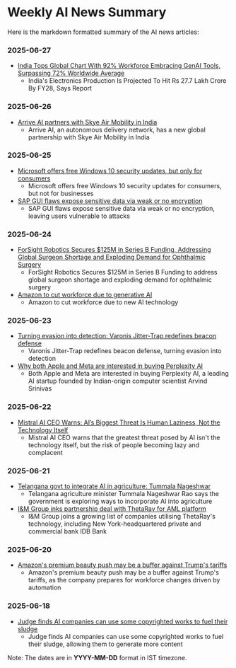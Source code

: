 # Weekly AI News Summary

Here is the markdown formatted summary of the AI news articles:

### 2025-06-27
* [India Tops Global Chart With 92% Workforce Embracing GenAI Tools, Surpassing 72% Worldwide Average](https://news24online.com/business/india-tops-global-chart-with-92-workforce-embracing-genai-tools-surpassing-72-worldwide-average/595193/)
	+ India's Electronics Production Is Projected To Hit Rs 27.7 Lakh Crore By FY28, Says Report

### 2025-06-26
* [Arrive AI partners with Skye Air Mobility in India](https://roboticsandautomationnews.com/2025/06/26/arrive-ai-partners-with-skye-air-mobility-in-india/92605/)
	+ Arrive AI, an autonomous delivery network, has a new global partnership with Skye Air Mobility in India

### 2025-06-25
* [Microsoft offers free Windows 10 security updates, but only for consumers](https://www.csoonline.com/article/4012446/sap-gui-flaws-expose-sensitive-data-via-weak-or-no-encryption.html)
	+ Microsoft offers free Windows 10 security updates for consumers, but not for businesses
* [SAP GUI flaws expose sensitive data via weak or no encryption](https://www.csoonline.com/article/4012446/sap-gui-flaws-expose-sensitive-data-via-weak-or-no-encryption.html)
	+ SAP GUI flaws expose sensitive data via weak or no encryption, leaving users vulnerable to attacks

### 2025-06-24
* [ForSight Robotics Secures $125M in Series B Funding, Addressing Global Surgeon Shortage and Exploding Demand for Ophthalmic Surgery](https://www.biospace.com/press-releases/forsight-robotics-secures-125m-in-series-b-funding-addressing-global-surgeon-shortage-and-exploding-demand-for-ophthalmic-surgery)
	+ ForSight Robotics Secures $125M in Series B Funding to address global surgeon shortage and exploding demand for ophthalmic surgery
* [Amazon to cut workforce due to generative AI](https://www.foxnews.com/tech/ai-newsletter-amazon-cut-workforce-due-new-tech)
	+ Amazon to cut workforce due to new AI technology

### 2025-06-23
* [Turning evasion into detection: Varonis Jitter-Trap redefines beacon defense](https://www.csoonline.com/article/4010868/turning-evasion-into-detection-varonis-jitter-trap-redefines-beacon-defense.html)
	+ Varonis Jitter-Trap redefines beacon defense, turning evasion into detection
* [Why both Apple and Meta are interested in buying Perplexity AI](https://indianexpress.com/article/technology/artificial-intelligence/why-apple-meta-are-interested-buying-perplexity-ai-10082513/)
	+ Both Apple and Meta are interested in buying Perplexity AI, a leading AI startup founded by Indian-origin computer scientist Arvind Srinivas

### 2025-06-22
* [Mistral AI CEO Warns: AI’s Biggest Threat Is Human Laziness, Not the Technology Itself](https://www.thebridgechronicle.com/tech/mistral-ai-ceo-biggest-threat-human-laziness)
	+ Mistral AI CEO warns that the greatest threat posed by AI isn't the technology itself, but the risk of people becoming lazy and complacent

### 2025-06-21
* [Telangana govt to integrate AI in agriculture: Tummala Nageshwar](https://www.siasat.com/telangana-govt-to-integrate-ai-in-agriculture-tummala-nageshwar-3236253/)
	+ Telangana agriculture minister Tummala Nageshwar Rao says the government is exploring ways to incorporate AI into agriculture
* [I&M Group inks partnership deal with ThetaRay for AML platform](https://www.fintechfutures.com/aml-solutions/i-m-group-inks-partnership-deal-with-thetaray-for-aml-platform)
	+ I&M Group joins a growing list of companies utilising ThetaRay's technology, including New York-headquartered private and commercial bank IDB Bank

### 2025-06-20
* [Amazon's premium beauty push may be a buffer against Trump's tariffs](https://m.economictimes.com/news/new-updates/more-ai-fewer-jobs-amazon-ceo-tells-white-collar-employees-to-prepare-for-workforce-changes-driven-by-automation/articleshow/122024219.cms)
	+ Amazon's premium beauty push may be a buffer against Trump's tariffs, as the company prepares for workforce changes driven by automation

### 2025-06-18
* [Judge finds AI companies can use some copyrighted works to fuel their sludge](https://gizmodo.com/judge-finds-ai-companies-can-use-some-copyrighted-works-to-fuel-their-sludge-2000619677)
	+ Judge finds AI companies can use some copyrighted works to fuel their sludge, allowing them to generate more content

Note: The dates are in **YYYY-MM-DD** format in IST timezone.
